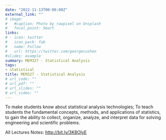 ```yaml
---
date: "2022-11-13T00:00:00Z"
external_link: ""
# image:
#   #caption: Photo by rawpixel on Unsplash
#   focal_point: Smart
links:
# - icon: twitter
#   icon_pack: fab
#   name: Follow
#   url: https://twitter.com/georgecushen
#slides: example
summary: MEM327 - Statistical Analysis
tags:
- statistical
title: MEM327 - Statistical Analysis
# url_code: ""
# url_pdf: ""
# url_slides: ""
# url_video: ""
---
```

To make students know about statistical analysis technologies; To teach students the fundamental concepts, methods, and applications of statistics, to gain the ability to collect, organize, analyze, and interpret data for solving engineering and scientific problems.

All Lectures Notes: http://bit.ly/3K8OlyE
